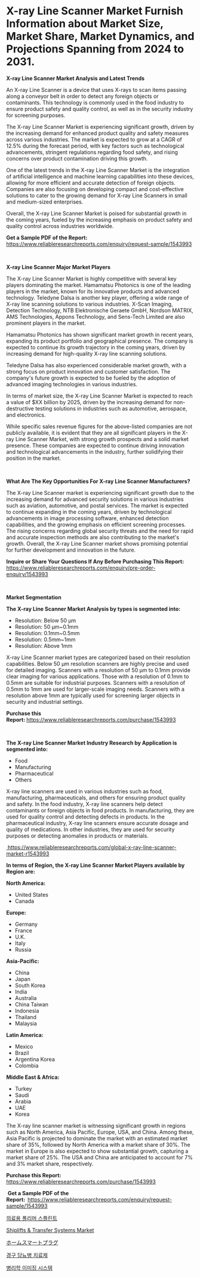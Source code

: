 <p><h1>X-ray Line Scanner Market Furnish Information about Market Size, Market Share, Market Dynamics, and Projections Spanning from 2024 to 2031.</h1></p><p><strong>X-ray Line Scanner Market Analysis and Latest Trends</strong></p>
<p><p>An X-ray Line Scanner is a device that uses X-rays to scan items passing along a conveyor belt in order to detect any foreign objects or contaminants. This technology is commonly used in the food industry to ensure product safety and quality control, as well as in the security industry for screening purposes.</p><p>The X-ray Line Scanner Market is experiencing significant growth, driven by the increasing demand for enhanced product quality and safety measures across various industries. The market is expected to grow at a CAGR of 12.5% during the forecast period, with key factors such as technological advancements, stringent regulations regarding food safety, and rising concerns over product contamination driving this growth.</p><p>One of the latest trends in the X-ray Line Scanner Market is the integration of artificial intelligence and machine learning capabilities into these devices, allowing for more efficient and accurate detection of foreign objects. Companies are also focusing on developing compact and cost-effective solutions to cater to the growing demand for X-ray Line Scanners in small and medium-sized enterprises.</p><p>Overall, the X-ray Line Scanner Market is poised for substantial growth in the coming years, fueled by the increasing emphasis on product safety and quality control across industries worldwide.</p></p>
<p><strong>Get a Sample PDF of the Report:&nbsp;</strong> <a href="https://www.reliableresearchreports.com/enquiry/request-sample/1543993">https://www.reliableresearchreports.com/enquiry/request-sample/1543993</a></p>
<p>&nbsp;</p>
<p><strong>X-ray Line Scanner Major Market Players</strong></p>
<p><p>The X-ray Line Scanner Market is highly competitive with several key players dominating the market. Hamamatsu Photonics is one of the leading players in the market, known for its innovative products and advanced technology. Teledyne Dalsa is another key player, offering a wide range of X-ray line scanning solutions to various industries. X-Scan Imaging, Detection Technology, NTB Elektronische Geraete GmbH, Nordson MATRIX, AMS Technologies, Appons Technology, and Sens-Tech Limited are also prominent players in the market.</p><p>Hamamatsu Photonics has shown significant market growth in recent years, expanding its product portfolio and geographical presence. The company is expected to continue its growth trajectory in the coming years, driven by increasing demand for high-quality X-ray line scanning solutions.</p><p>Teledyne Dalsa has also experienced considerable market growth, with a strong focus on product innovation and customer satisfaction. The company's future growth is expected to be fueled by the adoption of advanced imaging technologies in various industries.</p><p>In terms of market size, the X-ray Line Scanner Market is expected to reach a value of $XX billion by 2025, driven by the increasing demand for non-destructive testing solutions in industries such as automotive, aerospace, and electronics.</p><p>While specific sales revenue figures for the above-listed companies are not publicly available, it is evident that they are all significant players in the X-ray Line Scanner Market, with strong growth prospects and a solid market presence. These companies are expected to continue driving innovation and technological advancements in the industry, further solidifying their position in the market.</p></p>
<p>&nbsp;</p>
<p><strong>What Are The Key Opportunities For X-ray Line Scanner Manufacturers?</strong></p>
<p><p>The X-ray Line Scanner market is experiencing significant growth due to the increasing demand for advanced security solutions in various industries such as aviation, automotive, and postal services. The market is expected to continue expanding in the coming years, driven by technological advancements in image processing software, enhanced detection capabilities, and the growing emphasis on efficient screening processes. The rising concerns regarding global security threats and the need for rapid and accurate inspection methods are also contributing to the market's growth. Overall, the X-ray Line Scanner market shows promising potential for further development and innovation in the future.</p></p>
<p><strong>Inquire or Share Your Questions If Any Before Purchasing This Report:</strong> <a href="https://www.reliableresearchreports.com/enquiry/pre-order-enquiry/1543993">https://www.reliableresearchreports.com/enquiry/pre-order-enquiry/1543993</a></p>
<p>&nbsp;</p>
<p><strong>Market Segmentation</strong></p>
<p><strong>The X-ray Line Scanner Market Analysis by types is segmented into:</strong></p>
<p><ul><li>Resolution: Below 50 µm</li><li>Resolution: 50 µm~0.1mm</li><li>Resolution: 0.1mm~0.5mm</li><li>Resolution: 0.5mm~1mm</li><li>Resolution: Above 1mm</li></ul></p>
<p><p>X-ray Line Scanner market types are categorized based on their resolution capabilities. Below 50 µm resolution scanners are highly precise and used for detailed imaging. Scanners with a resolution of 50 µm to 0.1mm provide clear imaging for various applications. Those with a resolution of 0.1mm to 0.5mm are suitable for industrial purposes. Scanners with a resolution of 0.5mm to 1mm are used for larger-scale imaging needs. Scanners with a resolution above 1mm are typically used for screening larger objects in security and industrial settings.</p></p>
<p><strong>Purchase this Report:&nbsp;</strong><a href="https://www.reliableresearchreports.com/purchase/1543993">https://www.reliableresearchreports.com/purchase/1543993</a></p>
<p>&nbsp;</p>
<p><strong>The X-ray Line Scanner Market Industry Research by Application is segmented into:</strong></p>
<p><ul><li>Food</li><li>Manufacturing</li><li>Pharmaceutical</li><li>Others</li></ul></p>
<p><p>X-ray line scanners are used in various industries such as food, manufacturing, pharmaceuticals, and others for ensuring product quality and safety. In the food industry, X-ray line scanners help detect contaminants or foreign objects in food products. In manufacturing, they are used for quality control and detecting defects in products. In the pharmaceutical industry, X-ray line scanners ensure accurate dosage and quality of medications. In other industries, they are used for security purposes or detecting anomalies in products or materials.</p></p>
<p><a href="https://www.reliableresearchreports.com/global-x-ray-line-scanner-market-r1543993">&nbsp;https://www.reliableresearchreports.com/global-x-ray-line-scanner-market-r1543993</a></p>
<p><strong>In terms of Region, the X-ray Line Scanner Market Players available by Region are:</strong></p>
<p>
    <p> <strong> North America: </strong>
        <ul>
            <li>United States</li>
            <li>Canada</li>
        </ul>
        </p> 
    <p> <strong> Europe: </strong>
        <ul>
            <li>Germany</li>
            <li>France</li>
            <li>U.K.</li>
            <li>Italy</li>
            <li>Russia</li>
        </ul>
        </p> 
    <p> <strong> Asia-Pacific: </strong>
        <ul>
            <li>China</li>
            <li>Japan</li>
            <li>South Korea</li>
            <li>India</li>
            <li>Australia</li>
            <li>China Taiwan</li>
            <li>Indonesia</li>
            <li>Thailand</li>
            <li>Malaysia</li>
        </ul>
        </p> 
    <p> <strong> Latin America: </strong>
        <ul>
            <li>Mexico</li>
            <li>Brazil</li>
            <li>Argentina Korea</li>
            <li>Colombia</li>
        </ul>
        </p> 
    <p> <strong> Middle East & Africa: </strong>
        <ul>
            <li>Turkey</li>
            <li>Saudi</li>
            <li>Arabia</li>
            <li>UAE</li>
            <li>Korea</li>
        </ul>
    </p>
    </p>
<p><p>The X-ray line scanner market is witnessing significant growth in regions such as North America, Asia Pacific, Europe, USA, and China. Among these, Asia Pacific is projected to dominate the market with an estimated market share of 35%, followed by North America with a market share of 30%. The market in Europe is also expected to show substantial growth, capturing a market share of 25%. The USA and China are anticipated to account for 7% and 3% market share, respectively.</p></p>
<p><strong>Purchase this Report: </strong><a href="https://www.reliableresearchreports.com/purchase/1543993">https://www.reliableresearchreports.com/purchase/1543993</a></p>
<p>&nbsp;<strong>Get a Sample PDF of the Report:&nbsp;&nbsp;</strong><a href="https://www.reliableresearchreports.com/enquiry/request-sample/1543993">https://www.reliableresearchreports.com/enquiry/request-sample/1543993</a></p>
<p><strong></strong></p>
<p><p><a href="https://medium.com/@honeypie6456/%EC%9D%98%EB%A3%8C%EC%9A%A9-%EA%B3%A0%EB%B6%84%EC%9E%90-%EC%8A%A4%ED%94%8C%EB%A6%B0%ED%8A%B8-%EC%8B%9C%EC%9E%A5-%EC%A1%B0%EC%82%AC-%EB%B3%B4%EA%B3%A0%EC%84%9C-2024%EB%85%84%EB%B6%80%ED%84%B0-2031%EB%85%84%EA%B9%8C%EC%A7%80%EC%9D%98-%EC%97%AD%EC%82%AC-%EB%B0%8F-%EC%98%88%EC%B8%A1-91aaae789451">의료용 폴리머 스플린트</a></p><p><a href="https://github.com/sofayahoo2023/Market-Research-Report-List-4/blob/main/shiplifts-transfer-systems-market.md">Shiplifts & Transfer Systems Market</a></p><p><a href="https://medium.com/@bulahhamill28/%E3%83%9B%E3%83%BC%E3%83%A0-%E3%82%B9%E3%83%9E%E3%83%BC%E3%83%88-%E3%83%97%E3%83%A9%E3%82%B0%E5%B8%82%E5%A0%B4%E3%81%AF-2031%E5%B9%B4%E3%81%BE%E3%81%A7%E3%81%AE%E5%B8%82%E5%A0%B4%E3%82%B7%E3%82%A7%E3%82%A2-%E3%82%B5%E3%82%A4%E3%82%BA-%E3%81%8A%E3%82%88%E3%81%B3%E4%BA%88%E6%B8%AC%E4%BA%88%E6%B8%AC%E3%81%AB%E7%84%A6%E7%82%B9%E3%82%92%E5%BD%93%E3%81%A6%E3%81%A6%E3%81%84%E3%81%BE%E3%81%99-88987ba157ce">ホームスマートプラグ</a></p><p><a href="https://github.com/rcabello548/Market-Research-Report-List-1/blob/main/932829636443.md">경구 당뇨병 치료제</a></p><p><a href="https://github.com/laholand/Market-Research-Report-List-3/blob/main/530586036444.md">병리학 이미징 시스템</a></p></p>